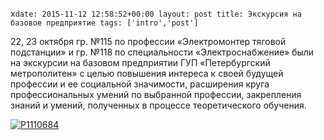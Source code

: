 x`
date: 2015-11-12 12:58:52+00:00
layout: post
title: Экскурсия на базовое предприятие
tags: ['intro','post']
`

22, 23 октября гр. №115 по профессии «Электромонтер тяговой подстанции» и гр. №118 по специальности «Электроснабжение» были на экскурсии на базовом предприятии ГУП «Петербургский метрополитен» с целью повышения интереса к своей будущей профессии и ее социальной значимости, расширения круга профессиональных умений по выбранной профессии, закрепления знаний и умений, полученных в процессе теоретического обучения.

[![P1110684](/images/P1110684-1024x769.jpg)](/images/P1110684.jpg)
